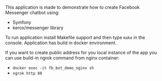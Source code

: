 This application is made to demonstrate how to create Facebook Messenger chatbot using:
- Symfony
- kerox/messenger library

To run application install Makefile support and then type `make` in the console.
Application has build in docker environment.

If you want to create public address for you local instance of the app you can use build-in ngrok command from nginx container:
- `docker exec -it fb_bot_demo_nginx sh`
- `ngrok http 80`